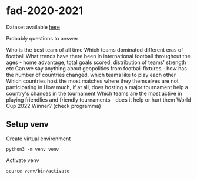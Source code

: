 # fad-2020-2021

Dataset available [here](https://www.kaggle.com/martj42/international-football-results-from-1872-to-2017)

Probably questions to answer

Who is the best team of all time
Which teams dominated different eras of football
What trends have there been in international football throughout the ages - home advantage, total goals scored, distribution of teams' strength etc
Can we say anything about geopolitics from football fixtures - how has the number of countries changed, which teams like to play each other
Which countries host the most matches where they themselves are not participating in
How much, if at all, does hosting a major tournament help a country's chances in the tournament
Which teams are the most active in playing friendlies and friendly tournaments - does it help or hurt them
World Cup 2022 Winner? (check programma)


## Setup venv

Create virtual environment

`python3 -m venv venv`

Activate venv

`source venv/bin/activate`
